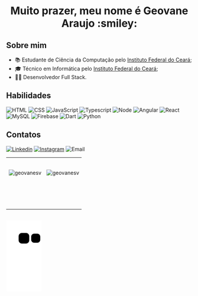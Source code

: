 <h1 align=center>Muito prazer, meu nome é Geovane Araujo :smiley:</h1>

## Sobre mim
* :books: Estudante de Ciência da Computação pelo [Instituto Federal do Ceará](https://ifce.edu.br);
* :mortar_board: Técnico em Informática pelo [Instituto Federal do Ceará](https://ifce.edu.br);
* :man_technologist: Desenvolvedor Full Stack.

## Habilidades
![HTML](https://img.shields.io/badge/HTML%205-orange?style=for-the-badge&logo=html5&logoColor=white)
![CSS](https://img.shields.io/badge/CSS%203-blue?style=for-the-badge&logo=css3&logoColor=white)
![JavaScript](https://img.shields.io/badge/JavaScript-yellow?style=for-the-badge&logo=javascript&logoColor=white)
![Typescript](https://img.shields.io/badge/TypeScript-007ACC?style=for-the-badge&logo=typescript&logoColor=white)
![Node](https://img.shields.io/badge/Node-black?style=for-the-badge&logo=node.js&logoColor=green)
![Angular](https://img.shields.io/badge/Angular-red?style=for-the-badge&logo=angular&logoColor=white)
![React](https://img.shields.io/badge/React-black?style=for-the-badge&logo=react&logoColor=blue)
![MySQL](https://img.shields.io/badge/MySQL-white?style=for-the-badge&logo=mysql&logoColor=blue)
![Firebase](https://img.shields.io/badge/Firebase-F29D0C?style=for-the-badge&logo=firebase&logoColor=white)
![Dart](https://img.shields.io/badge/Dart-0175C2?style=for-the-badge&logo=dart&logoColor=white)
![Python](https://img.shields.io/badge/Python-14354C?style=for-the-badge&logo=python&logoColor=white)

## Contatos
[![Linkedin](https://img.shields.io/badge/-LinkedIn-blue?style=flat-square&logo=Linkedin&logoColor=white)](https://www.linkedin.com/in/geovane-araujo-07str/)
[![Instagram](https://img.shields.io/badge/-Instagram-violet?style=flat-square&logo=Instagram&logoColor=white)](https://www.instagram.com/_geovane_araujo_/)
![Email](https://img.shields.io/badge/-geovaneslvrs79@gmail.com-blue?style=flat-square&logo=microsoft-outlook&logoColor=white)

<table width="100%">
  <td width = "50%">
  <br>
  <p align = "center"><img src="https://github-readme-stats.vercel.app/api/top-langs/?username=geovanesv&layout=compact&show_icons=true&theme=gotham&locale=en" alt="geovanesv" /></p>
  </td>
  <td width = "50%">
  <br>
  <p align = "center"><img src="https://github-readme-stats.vercel.app/api?username=geovanesv&show_icons=true&locale=en&theme=gotham" alt="geovanesv" /></p>
  </td>
  <tr>
  <td colspan = 2><br><p align = "center">  </p></td>
  <tr>
  <td colspan=2 width ="50%">
  <br>
  <p align="center">
  </p>
  </table>

[//]: <> (The `&nbsp;` is to have Aphelion take up more space)
  
  ##
 
<div> 
   
  ![Snake animation](https://github.com/geovanesv/geovanesv/blob/output/github-contribution-grid-snake.svg)
 
</div>
